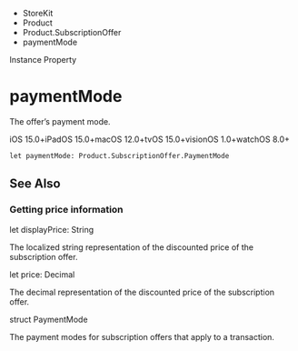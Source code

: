 

- StoreKit
- Product
- Product.SubscriptionOffer
-  paymentMode 

Instance Property

# paymentMode

The offer’s payment mode.

iOS 15.0+iPadOS 15.0+macOS 12.0+tvOS 15.0+visionOS 1.0+watchOS 8.0+

``` source
let paymentMode: Product.SubscriptionOffer.PaymentMode
```

## See Also

### Getting price information

let displayPrice: String

The localized string representation of the discounted price of the subscription offer.

let price: Decimal

The decimal representation of the discounted price of the subscription offer.

struct PaymentMode

The payment modes for subscription offers that apply to a transaction.

